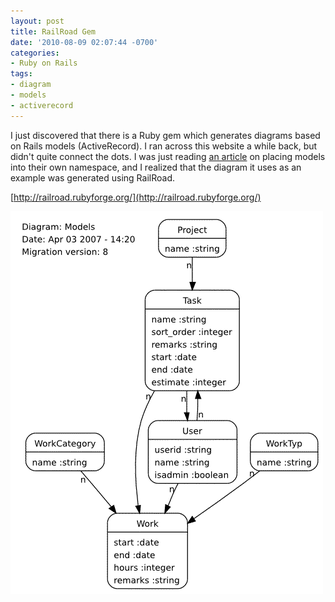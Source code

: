 ```yaml
---
layout: post
title: RailRoad Gem
date: '2010-08-09 02:07:44 -0700'
categories:
- Ruby on Rails
tags:
- diagram
- models
- activerecord
---
```

I just discovered that there is a Ruby gem which generates diagrams based on Rails models (ActiveRecord). I ran across this website a while back, but didn't quite connect the dots. I was just reading [an article](http://plasti.cx/2007/07/29/rails-models-in-a-namespace) on placing models into their own namespace, and I realized that the diagram it uses as an example was generated using RailRoad.

[http://railroad.rubyforge.org/](http://railroad.rubyforge.org/)

![Railroad model diagram](/images/posts/rtplan_models_full.png "Railroad model diagram")
